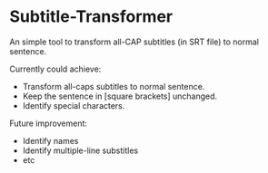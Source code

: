 # Subtitle-Transformer
An simple tool to transform all-CAP subtitles (in SRT file) to normal sentence.

Currently could achieve:
- Transform all-caps subtitles to normal sentence.
- Keep the sentence in [square brackets] unchanged.
- Identify special characters.

Future improvement:
- Identify names
- Identify multiple-line substitles
- etc



